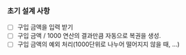 ### 초기 설계 사항

- [ ] 구입 금액을 입력 받기
- [ ] 구입 금액 / 1000 연산의 결과만큼 자동으로 복권을 생성.
- [ ] 구입 금액의 예외 처리(1000단위로 나누어 떨어지지 않을 때, ...)
